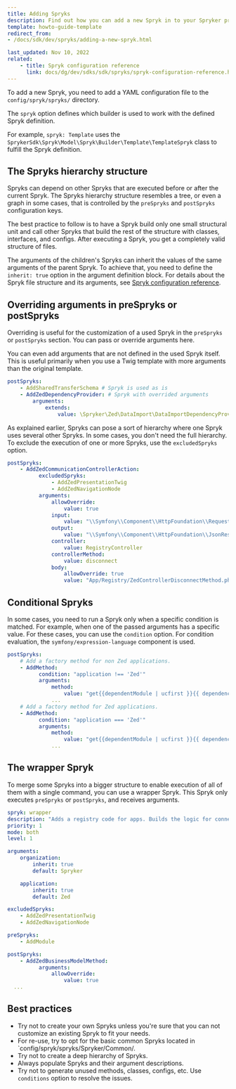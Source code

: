 ```yaml
---
title: Adding Spryks
description: Find out how you can add a new Spryk in to your Spryker project with Spryker SDKs
template: howto-guide-template
redirect_from:
- /docs/sdk/dev/spryks/adding-a-new-spryk.html

last_updated: Nov 10, 2022
related:
    - title: Spryk configuration reference
      link: docs/dg/dev/sdks/sdk/spryks/spryk-configuration-reference.html
---
```


To add a new Spryk, you need to add a YAML configuration file to the `config/spryk/spryks/` directory.

The `spryk` option defines which builder is used to work with the defined Spryk definition.

For example, `spryk: Template` uses the `SprykerSdk\Spryk\Model\Spryk\Builder\Template\TemplateSpryk` class to fulfill the Spryk definition.

## The Spryks hierarchy structure

Spryks can depend on other Spryks that are executed before or after the current Spryk. The Spryks hierarchy structure resembles a tree, or even a graph in some cases, that is controlled by the `preSpryks` and `postSpryks` configuration keys.

The best practice to follow is to have a Spryk build only one small structural unit and call other Spryks that build the rest of the structure with classes, interfaces, and configs. After executing a Spryk, you get a completely valid structure of files.

The arguments of the children's Spryks can inherit the values of the same arguments of the parent Spryk. To achieve that, you need to define the `inherit: true` option in the argument definition block. For details about the Spryk file structure and its arguments, see [Spryk configuration reference](/docs/dg/dev/sdks/sdk/spryks/spryk-configuration-reference.html#the-root-configuration).

## Overriding arguments in preSpryks or postSpryks

Overriding is useful for the customization of a used Spryk in the `preSpryks` or `postSpryks` section. You can pass or override arguments here.

You can even add arguments that are not defined in the used Spryk itself. This is useful primarily when you use a Twig template with more arguments than the original template.

```yaml
postSpryks:
    - AddSharedTransferSchema # Spryk is used as is
    - AddZedDependencyProvider: # Spryk with overrided arguments
        arguments:
            extends:
                value: \Spryker\Zed\DataImport\DataImportDependencyProvider
```

As explained earlier, Spryks can pose a sort of hierarchy where one Spryk uses several other Spryks. In some cases, you don't need the full hierarchy. To exclude the execution of one or more Spryks, use the `excludedSpryks` option.

```yaml
postSpryks:
    - AddZedCommunicationControllerAction:
          excludedSpryks:
              - AddZedPresentationTwig
              - AddZedNavigationNode
          arguments:
              allowOverride:
                  value: true
              input:
                  value: "\\Symfony\\Component\\HttpFoundation\\Request $request"
              output:
                  value: "\\Symfony\\Component\\HttpFoundation\\JsonResponse"
              controller:
                  value: RegistryController
              controllerMethod:
                  value: disconnect
              body:
                  allowOverride: true
                  value: "App/Registry/ZedControllerDisconnectMethod.php.twig"
```

## Conditional Spryks

In some cases, you need to run a Spryk only when a specific condition is matched. For example, when one of the passed arguments has a specific value. For these cases, you can use the `condition` option.
For condition evaluation, the `symfony/expression-language` component is used.

```yaml
postSpryks:
    # Add a factory method for non Zed applications.
    - AddMethod:
          condition: "application !== 'Zed'"
          arguments:
              method:
                  value: "get{{dependentModule | ucfirst }}{{ dependencyType | ucfirst }}"
              ...
    # Add a factory method for Zed applications.
    - AddMethod:
          condition: "application === 'Zed'"
          arguments:
              method:
                  value: "get{{dependentModule | ucfirst }}{{ dependencyType | ucfirst }}"
              ...
```

## The wrapper Spryk

To merge some Spryks into a bigger structure to enable execution of all of them with a single command, you can use a wrapper Spryk.
This Spryk only executes `preSpryks` or `postSpryks`, and receives arguments.

```yaml
spryk: wrapper
description: "Adds a registry code for apps. Builds the logic for connection and disconnection."
priority: 1
mode: both
level: 1

arguments:
    organization:
        inherit: true
        default: Spryker

    application:
        inherit: true
        default: Zed

excludedSpryks:
    - AddZedPresentationTwig
    - AddZedNavigationNode

preSpryks:
    - AddModule

postSpryks:
    - AddZedBusinessModelMethod:
          arguments:
              allowOverride:
                  value: true
  ...
```

## Best practices

- Try not to create your own Spryks unless you're sure that you can not customize an existing Spryk to fit your needs.
- For re-use, try to opt for the basic common Spryks located in `config/spryk/spryks/Spryker/Common/.
- Try not to create a deep hierarchy of Spryks.
- Always populate Spryks and their argument descriptions.
- Try not to generate unused methods, classes, configs, etc. Use `conditions` option to resolve the issues.
